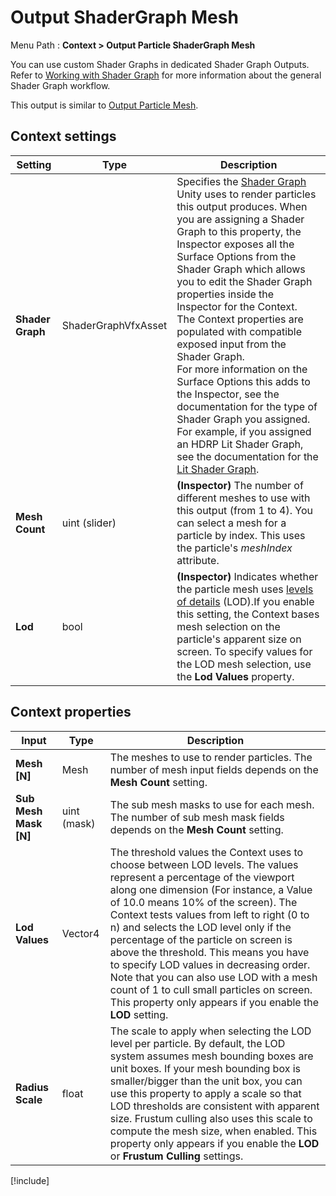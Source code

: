 # Output ShaderGraph Mesh

Menu Path : **Context > Output Particle ShaderGraph Mesh**

You can use custom Shader Graphs in dedicated Shader Graph Outputs. Refer to [Working with Shader Graph](sg-working-with.md) for more information about the general Shader Graph workflow.

This output is similar to [Output Particle Mesh](Context-OutputParticleMesh.md).

## Context settings

| Setting | Type | Description |
| ------- | ---- | ----------- |
| **Shader Graph** | ShaderGraphVfxAsset | Specifies the [Shader Graph](https://docs.unity3d.com/Packages/com.unity.shadergraph@latest) Unity uses to render particles this output produces. When you are assigning a Shader Graph to this property, the Inspector exposes all the Surface Options from the Shader Graph which allows you to edit the Shader Graph properties inside the Inspector for the Context.<br />The Context properties are populated with compatible exposed input from the Shader Graph.<br />For more information on the Surface Options this adds to the Inspector, see the documentation for the type of Shader Graph you assigned. For example, if you assigned an HDRP Lit Shader Graph, see the documentation for the [Lit Shader Graph](https://docs.unity3d.com/Packages/com.unity.render-pipelines.high-definition@latest?subfolder=/manual/master-stack-lit.html). |
| **Mesh Count**   | uint (slider)       | **(Inspector)** The number of different meshes to use with this output (from 1 to 4). You can select a mesh for a particle by index. This uses the particle's *meshIndex* attribute. |
| **Lod**          | bool                | **(Inspector)** Indicates whether the particle mesh uses [levels of details](https://docs.unity3d.com/Manual/LevelOfDetail.html) (LOD).If you enable this setting, the Context bases mesh selection on the particle's apparent size on screen. To specify values for the LOD mesh selection, use the **Lod Values** property. |

## Context properties

| **Input**             | **Type**    | **Description**                                              |
| --------------------- | ----------- | ------------------------------------------------------------ |
| **Mesh [N]**          | Mesh        | The meshes to use to render particles. The number of mesh input fields depends on the **Mesh Count** setting. |
| **Sub Mesh Mask [N]** | uint (mask) | The sub mesh masks to use for each mesh. The number of sub mesh mask fields depends on the **Mesh Count** setting. |
| **Lod Values**        | Vector4     | The threshold values the Context uses to choose between LOD levels. The values represent a percentage of the viewport along one dimension (For instance, a Value of 10.0 means 10% of the screen). The Context tests values from left to right (0 to n) and selects the LOD level only if the percentage of the particle on screen is above the threshold. This means you have to specify LOD values in decreasing order. Note that you can also use LOD with a mesh count of 1 to cull small particles on screen. This property only appears if you enable the **LOD** setting. |
| **Radius Scale**      | float       | The scale to apply when selecting the LOD level per particle. By default, the LOD system assumes mesh bounding boxes are unit boxes. If your mesh bounding box is smaller/bigger than the unit box, you can use this property to apply a scale so that LOD thresholds are consistent with apparent size. Frustum culling also uses this scale to compute the mesh size, when enabled. This property only appears if you enable the **LOD** or **Frustum Culling** settings. |

[!include[](Snippets/Context-OutputShaderGraph-InlineNotes.md)]


